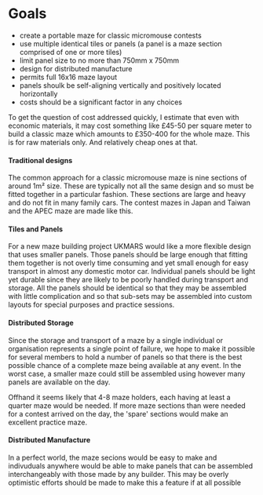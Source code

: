 # Goals

- create a portable maze for classic micromouse contests
- use multiple identical tiles or panels (a panel is a maze section comprised of one or more tiles)
- limit panel size to no more than 750mm x 750mm
- design for distributed manufacture
- permits full 16x16 maze layout
- panels shoulk be self-aligning vertically and positively located horizontally
- costs should be a significant factor in any choices

To get the question of cost addressed quickly, I estimate that even with economic materials, it may cost something like £45-50 per square meter to build a classic maze which amounts to £350-400 for the whole maze. This is for raw materials only. And relatively cheap ones at that. 

#### Traditional designs

The common approach for a classic micromouse maze is nine sections of around 1m² size. These are typically not all the same design and so must be fitted together in a particular fashion. These sections are large and heavy and do not fit in many family cars. The contest mazes in Japan and Taiwan and the APEC maze are made like this.

#### Tiles and Panels

For a new maze building project UKMARS would like a more flexible design that uses smaller panels. Those panels should be large enough that fitting them together is not overly time consuming and yet small enough for easy transport in almost any domestic motor car. Individual panels should be light yet durable since they are likely to be poorly handled during transport and storage. All the panels should be identical so that they may be assembled with little complication and so that sub-sets may be assembled into custom layouts for special purposes and practice sessions.

#### Distributed Storage

Since the storage and transport of a maze by a single individual or organisation represents a single point of failure, we hope to make it possible for several members to hold a number of panels so that there is the best possible chance of a complete maze being available at any event. In the worst case, a smaller maze could still be assembled using however many panels are available on the day.

Offhand it seems likely that 4-8 maze holders, each having at least a quarter maze would be needed. If more maze sections than were needed for a contest arrived on the day, the 'spare' sections would make an excellent practice maze.

#### Distributed Manufacture

In a perfect world, the maze secions would be easy to make and indivuduals anywhere would be able to make panels that can be assembled interchangeably with those made by any builder. This may be overly optimistic efforts should be made to make this a feature if at all possible

